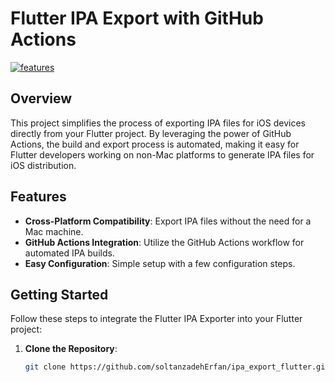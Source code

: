 # Flutter IPA Export with GitHub Actions

[![features](https://skillicons.dev/icons?i=flutter,dart,github)](https://skillicons.dev)

## Overview

This project simplifies the process of exporting IPA files for iOS devices directly from your Flutter project. By leveraging the power of GitHub Actions, the build and export process is automated, making it easy for Flutter developers working on non-Mac platforms to generate IPA files for iOS distribution.

## Features

- **Cross-Platform Compatibility**: Export IPA files without the need for a Mac machine.
- **GitHub Actions Integration**: Utilize the GitHub Actions workflow for automated IPA builds.
- **Easy Configuration**: Simple setup with a few configuration steps.

## Getting Started

Follow these steps to integrate the Flutter IPA Exporter into your Flutter project:

1. **Clone the Repository**:

   ```bash
   git clone https://github.com/soltanzadehErfan/ipa_export_flutter.git
